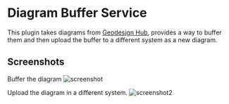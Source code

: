 # Diagram Buffer Service
This plugin takes diagrams from [Geodesign Hub](https://www.geodesignhub.com/), provides a way to buffer them and then upload the buffer to a different system as a new diagram. 

## Screenshots
Buffer the diagram
![screenshot](https://i.imgur.com/xiA7PTo.png)

Upload the diagram in a different system. 
![screenshot2](https://i.imgur.com/C9Z3ZCQ.png)
